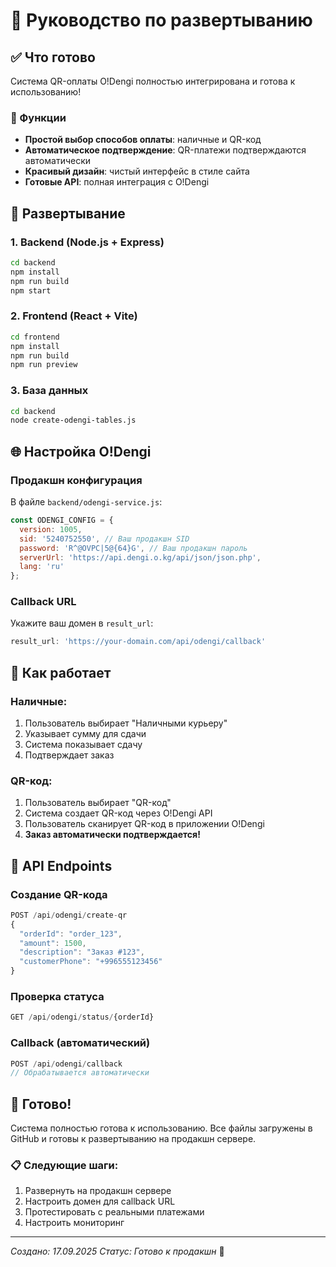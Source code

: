 # 🚀 Руководство по развертыванию

## ✅ Что готово

Система QR-оплаты O!Dengi полностью интегрирована и готова к использованию!

### 🎯 Функции
- **Простой выбор способов оплаты**: наличные и QR-код
- **Автоматическое подтверждение**: QR-платежи подтверждаются автоматически
- **Красивый дизайн**: чистый интерфейс в стиле сайта
- **Готовые API**: полная интеграция с O!Dengi

## 🔧 Развертывание

### 1. Backend (Node.js + Express)
```bash
cd backend
npm install
npm run build
npm start
```

### 2. Frontend (React + Vite)
```bash
cd frontend
npm install
npm run build
npm run preview
```

### 3. База данных
```bash
cd backend
node create-odengi-tables.js
```

## 🌐 Настройка O!Dengi

### Продакшн конфигурация
В файле `backend/odengi-service.js`:
```javascript
const ODENGI_CONFIG = {
  version: 1005,
  sid: '5240752550', // Ваш продакшн SID
  password: 'R^@OVPC|5@{64}G', // Ваш продакшн пароль
  serverUrl: 'https://api.dengi.o.kg/api/json/json.php',
  lang: 'ru'
};
```

### Callback URL
Укажите ваш домен в `result_url`:
```javascript
result_url: 'https://your-domain.com/api/odengi/callback'
```

## 📱 Как работает

### Наличные:
1. Пользователь выбирает "Наличными курьеру"
2. Указывает сумму для сдачи
3. Система показывает сдачу
4. Подтверждает заказ

### QR-код:
1. Пользователь выбирает "QR-код"
2. Система создает QR-код через O!Dengi API
3. Пользователь сканирует QR-код в приложении O!Dengi
4. **Заказ автоматически подтверждается!**

## 🔗 API Endpoints

### Создание QR-кода
```javascript
POST /api/odengi/create-qr
{
  "orderId": "order_123",
  "amount": 1500,
  "description": "Заказ #123",
  "customerPhone": "+996555123456"
}
```

### Проверка статуса
```javascript
GET /api/odengi/status/{orderId}
```

### Callback (автоматический)
```javascript
POST /api/odengi/callback
// Обрабатывается автоматически
```

## 🎉 Готово!

Система полностью готова к использованию. Все файлы загружены в GitHub и готовы к развертыванию на продакшн сервере.

### 📋 Следующие шаги:
1. Развернуть на продакшн сервере
2. Настроить домен для callback URL
3. Протестировать с реальными платежами
4. Настроить мониторинг

---
*Создано: 17.09.2025*
*Статус: Готово к продакшн* 🚀
